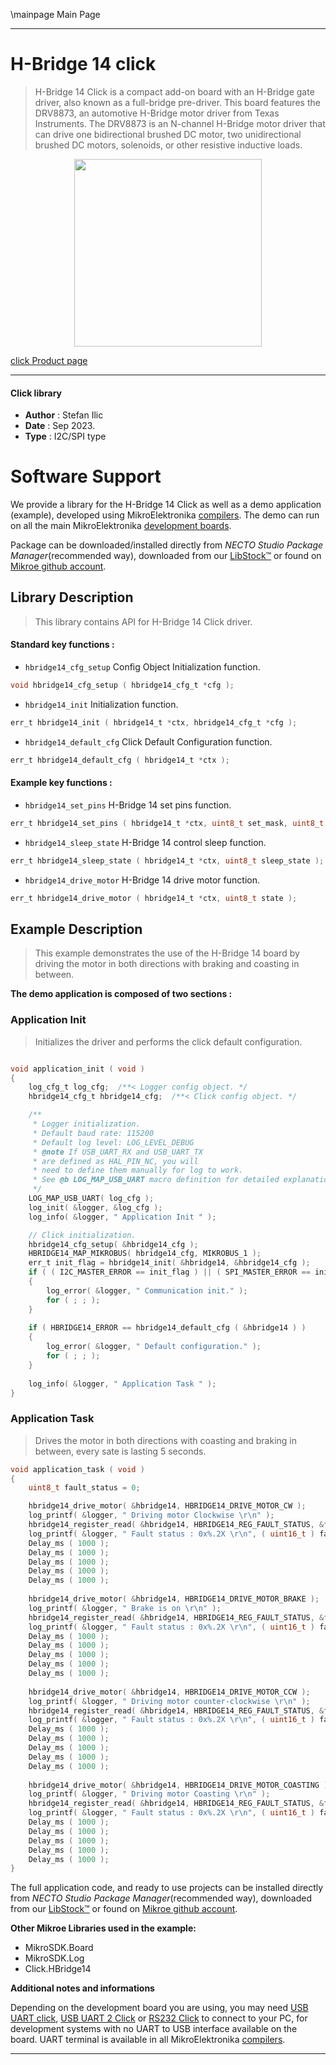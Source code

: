 \mainpage Main Page

---
# H-Bridge 14 click

> H-Bridge 14 Click is a compact add-on board with an H-Bridge gate driver, also known as a full-bridge pre-driver. This board features the DRV8873, an automotive H-Bridge motor driver from Texas Instruments. The DRV8873 is an N-channel H-Bridge motor driver that can drive one bidirectional brushed DC motor, two unidirectional brushed DC motors, solenoids, or other resistive inductive loads.

<p align="center">
  <img src="https://download.mikroe.com/images/click_for_ide/hbridge14_click.png" height=300px>
</p>

[click Product page](https://www.mikroe.com/h-bridge-14-click)

---


#### Click library

- **Author**        : Stefan Ilic
- **Date**          : Sep 2023.
- **Type**          : I2C/SPI type


# Software Support

We provide a library for the H-Bridge 14 Click
as well as a demo application (example), developed using MikroElektronika
[compilers](https://www.mikroe.com/necto-studio).
The demo can run on all the main MikroElektronika [development boards](https://www.mikroe.com/development-boards).

Package can be downloaded/installed directly from *NECTO Studio Package Manager*(recommended way), downloaded from our [LibStock&trade;](https://libstock.mikroe.com) or found on [Mikroe github account](https://github.com/MikroElektronika/mikrosdk_click_v2/tree/master/clicks).

## Library Description

> This library contains API for H-Bridge 14 Click driver.

#### Standard key functions :

- `hbridge14_cfg_setup` Config Object Initialization function.
```c
void hbridge14_cfg_setup ( hbridge14_cfg_t *cfg );
```

- `hbridge14_init` Initialization function.
```c
err_t hbridge14_init ( hbridge14_t *ctx, hbridge14_cfg_t *cfg );
```

- `hbridge14_default_cfg` Click Default Configuration function.
```c
err_t hbridge14_default_cfg ( hbridge14_t *ctx );
```

#### Example key functions :

- `hbridge14_set_pins` H-Bridge 14 set pins function.
```c
err_t hbridge14_set_pins ( hbridge14_t *ctx, uint8_t set_mask, uint8_t clr_mask );
```

- `hbridge14_sleep_state` H-Bridge 14 control sleep function.
```c
err_t hbridge14_sleep_state ( hbridge14_t *ctx, uint8_t sleep_state );
```

- `hbridge14_drive_motor` H-Bridge 14 drive motor function.
```c
err_t hbridge14_drive_motor ( hbridge14_t *ctx, uint8_t state );
```

## Example Description

> This example demonstrates the use of the H-Bridge 14 board by driving the 
  motor in both directions with braking and coasting in between.

**The demo application is composed of two sections :**

### Application Init

> Initializes the driver and performs the click default configuration.

```c

void application_init ( void )
{
    log_cfg_t log_cfg;  /**< Logger config object. */
    hbridge14_cfg_t hbridge14_cfg;  /**< Click config object. */

    /** 
     * Logger initialization.
     * Default baud rate: 115200
     * Default log level: LOG_LEVEL_DEBUG
     * @note If USB_UART_RX and USB_UART_TX 
     * are defined as HAL_PIN_NC, you will 
     * need to define them manually for log to work. 
     * See @b LOG_MAP_USB_UART macro definition for detailed explanation.
     */
    LOG_MAP_USB_UART( log_cfg );
    log_init( &logger, &log_cfg );
    log_info( &logger, " Application Init " );

    // Click initialization.
    hbridge14_cfg_setup( &hbridge14_cfg );
    HBRIDGE14_MAP_MIKROBUS( hbridge14_cfg, MIKROBUS_1 );
    err_t init_flag = hbridge14_init( &hbridge14, &hbridge14_cfg );
    if ( ( I2C_MASTER_ERROR == init_flag ) || ( SPI_MASTER_ERROR == init_flag ) )
    {
        log_error( &logger, " Communication init." );
        for ( ; ; );
    }
    
    if ( HBRIDGE14_ERROR == hbridge14_default_cfg ( &hbridge14 ) )
    {
        log_error( &logger, " Default configuration." );
        for ( ; ; );
    }
    
    log_info( &logger, " Application Task " );
}

```

### Application Task

> Drives the motor in both directions with coasting and braking in between, every sate is lasting 5 seconds.

```c
void application_task ( void )
{
    uint8_t fault_status = 0;

    hbridge14_drive_motor( &hbridge14, HBRIDGE14_DRIVE_MOTOR_CW );
    log_printf( &logger, " Driving motor Clockwise \r\n" );
    hbridge14_register_read( &hbridge14, HBRIDGE14_REG_FAULT_STATUS, &fault_status );
    log_printf( &logger, " Fault status : 0x%.2X \r\n", ( uint16_t ) fault_status );
    Delay_ms ( 1000 );
    Delay_ms ( 1000 );
    Delay_ms ( 1000 );
    Delay_ms ( 1000 );
    Delay_ms ( 1000 );
    
    hbridge14_drive_motor( &hbridge14, HBRIDGE14_DRIVE_MOTOR_BRAKE );
    log_printf( &logger, " Brake is on \r\n" );
    hbridge14_register_read( &hbridge14, HBRIDGE14_REG_FAULT_STATUS, &fault_status );
    log_printf( &logger, " Fault status : 0x%.2X \r\n", ( uint16_t ) fault_status );
    Delay_ms ( 1000 );
    Delay_ms ( 1000 );
    Delay_ms ( 1000 );
    Delay_ms ( 1000 );
    Delay_ms ( 1000 );
    
    hbridge14_drive_motor( &hbridge14, HBRIDGE14_DRIVE_MOTOR_CCW );
    log_printf( &logger, " Driving motor counter-clockwise \r\n" );
    hbridge14_register_read( &hbridge14, HBRIDGE14_REG_FAULT_STATUS, &fault_status );
    log_printf( &logger, " Fault status : 0x%.2X \r\n", ( uint16_t ) fault_status );
    Delay_ms ( 1000 );
    Delay_ms ( 1000 );
    Delay_ms ( 1000 );
    Delay_ms ( 1000 );
    Delay_ms ( 1000 );
    
    hbridge14_drive_motor( &hbridge14, HBRIDGE14_DRIVE_MOTOR_COASTING );
    log_printf( &logger, " Driving motor Coasting \r\n" );
    hbridge14_register_read( &hbridge14, HBRIDGE14_REG_FAULT_STATUS, &fault_status );
    log_printf( &logger, " Fault status : 0x%.2X \r\n", ( uint16_t ) fault_status );
    Delay_ms ( 1000 );
    Delay_ms ( 1000 );
    Delay_ms ( 1000 );
    Delay_ms ( 1000 );
    Delay_ms ( 1000 );
}
```


The full application code, and ready to use projects can be installed directly from *NECTO Studio Package Manager*(recommended way), downloaded from our [LibStock&trade;](https://libstock.mikroe.com) or found on [Mikroe github account](https://github.com/MikroElektronika/mikrosdk_click_v2/tree/master/clicks).

**Other Mikroe Libraries used in the example:**

- MikroSDK.Board
- MikroSDK.Log
- Click.HBridge14

**Additional notes and informations**

Depending on the development board you are using, you may need
[USB UART click](https://www.mikroe.com/usb-uart-click),
[USB UART 2 Click](https://www.mikroe.com/usb-uart-2-click) or
[RS232 Click](https://www.mikroe.com/rs232-click) to connect to your PC, for
development systems with no UART to USB interface available on the board. UART
terminal is available in all MikroElektronika
[compilers](https://shop.mikroe.com/compilers).

---
